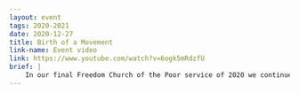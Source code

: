 ```yaml
---
layout: event
tags: 2020-2021
date: 2020-12-27
title: Birth of a Movement
link-name: Event video
link: https://www.youtube.com/watch?v=6ogk5mRdzfU
brief: |
    In our final Freedom Church of the Poor service of 2020 we continue to focus on reclaiming the Christmas story. We are joined and led again by leaders from the National Union of the Homeless as part of the ongoing Winter Offensive. The struggles and leaders of the poor and dispossessed help reveal the deeper revolutionary power of these stories and this time of year.
---
```

